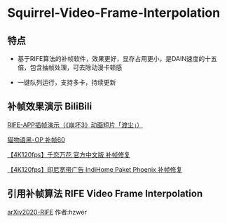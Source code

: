 # Squirrel-Video-Frame-Interpolation

## 特点

- 基于RIFE算法的补帧软件，效果更好，显存占用更小，是DAIN速度的十五倍，包含抽帧处理，可去除动漫卡顿感

- 一键队列运行，支持多卡，持续更新

## 补帧效果演示 BiliBili

[RIFE-APP插帧演示（《崩坏3》动画短片「渡尘」）](https://www.bilibili.com/video/BV1fX4y1P7s3)

[猫物语黑-OP 补帧60](https://www.bilibili.com/video/BV11f4y1k7WW)

[【4K120fps】千恋万花 官方中文版 补帧修复](https://www.bilibili.com/video/BV1AT4y1P7kY)

[【4K120fps】印尼宽带广告 IndiHome Paket Phoenix 补帧修复](https://www.bilibili.com/video/BV1e54y1s7KP)


## 引用补帧算法 RIFE Video Frame Interpolation

[arXiv2020-RIFE](https://github.com/hzwer/arXiv2020-RIFE)  作者:hzwer
